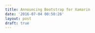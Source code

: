 ```yaml
---
title: Announcing Bootstrap for Xamarin
date: '2016-07-04 00:50:26'
layout: post
draft: true
---
```

